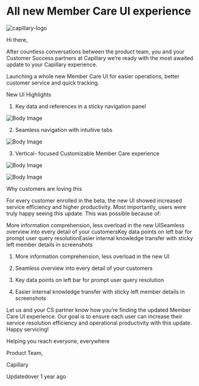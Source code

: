 # All new Member Care UI experience

![capillary-logo](https://s3.amazonaws.com/fileservice.in/intouch_creative_assets/fba6744b-ba2d-4518-8db0-2bea1156.png)

Hi there,

After countless conversations between the product team, you and your Customer Success partners at Capillary we’re ready with the most awaited update to your Capillary experience.

Launching a whole new Member Care UI for easier operations, better customer service and quick tracking.

New UI Highlights

1. Key data and references in a sticky navigation panel

![Body Image](https://s3.amazonaws.com/fileservice.in/intouch_creative_assets/ee185f34-0b45-447b-8044-a8b93217.png)

2. Seamless navigation with intuitive tabs

![Body Image](https://s3.amazonaws.com/fileservice.in/intouch_creative_assets/f75d0e16-a748-4c29-aafd-11bdcf15.gif)

3. Vertical- focused Customizable Member Care experience

![Body Image](https://s3.amazonaws.com/fileservice.in/intouch_creative_assets/a2da8690-1549-44db-b5bc-c1f34ef4.png)

![Body Image](https://s3.amazonaws.com/fileservice.in/intouch_creative_assets/2dce8476-c2c1-4cb4-900d-0c9f36dc.png)

Why customers are loving this

For every customer enrolled in the beta, the new UI showed increased service efficiency and higher productivity. Most importantly, users were truly happy seeing this update. This was possible because of:

More information comprehension, less overload in the new UISeamless overview into every detail of your customersKey data points on left bar for prompt user query resolutionEasier internal knowledge transfer with sticky left member details in screenshots

1. More information comprehension, less overload in the new UI

2. Seamless overview into every detail of your customers

3. Key data points on left bar for prompt user query resolution

4. Easier internal knowledge transfer with sticky left member details in screenshots

Let us and your CS partner know how you’re finding the updated Member Care UI experience. Our goal is to ensure each user can increase their service resolution efficiency and operational productivity with this update. Happy servicing!

Helping you reach everyone, everywhere

Product Team,

Capillary

Updatedover 1 year ago